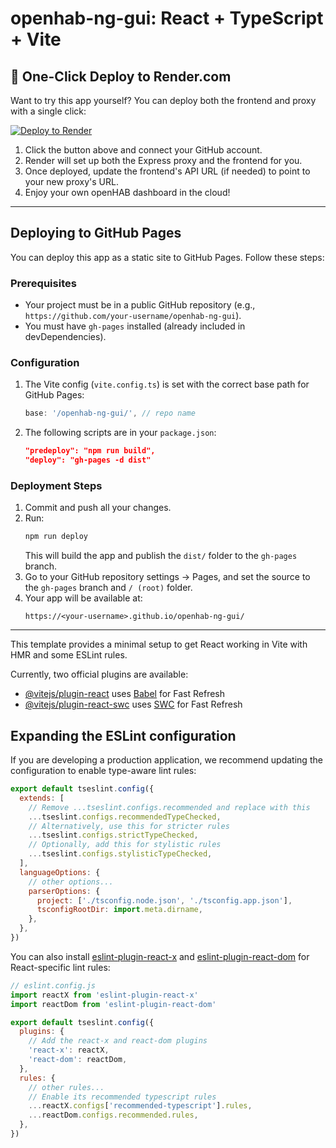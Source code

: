 # openhab-ng-gui: React + TypeScript + Vite

## 🚀 One-Click Deploy to Render.com

Want to try this app yourself? You can deploy both the frontend and proxy with a single click:

[![Deploy to Render](https://render.com/images/deploy-to-render-button.svg)](https://render.com/deploy)

1. Click the button above and connect your GitHub account.
2. Render will set up both the Express proxy and the frontend for you.
3. Once deployed, update the frontend's API URL (if needed) to point to your new proxy's URL.
4. Enjoy your own openHAB dashboard in the cloud!

---

## Deploying to GitHub Pages

You can deploy this app as a static site to GitHub Pages. Follow these steps:

### Prerequisites
- Your project must be in a public GitHub repository (e.g., `https://github.com/your-username/openhab-ng-gui`).
- You must have `gh-pages` installed (already included in devDependencies).

### Configuration
1. The Vite config (`vite.config.ts`) is set with the correct base path for GitHub Pages:
   ```js
   base: '/openhab-ng-gui/', // repo name
   ```
2. The following scripts are in your `package.json`:
   ```json
   "predeploy": "npm run build",
   "deploy": "gh-pages -d dist"
   ```

### Deployment Steps
1. Commit and push all your changes.
2. Run:
   ```sh
   npm run deploy
   ```
   This will build the app and publish the `dist/` folder to the `gh-pages` branch.
3. Go to your GitHub repository settings → Pages, and set the source to the `gh-pages` branch and `/ (root)` folder.
4. Your app will be available at:
   ```
   https://<your-username>.github.io/openhab-ng-gui/
   ```

---

This template provides a minimal setup to get React working in Vite with HMR and some ESLint rules.

Currently, two official plugins are available:

- [@vitejs/plugin-react](https://github.com/vitejs/vite-plugin-react/blob/main/packages/plugin-react/README.md) uses [Babel](https://babeljs.io/) for Fast Refresh
- [@vitejs/plugin-react-swc](https://github.com/vitejs/vite-plugin-react-swc) uses [SWC](https://swc.rs/) for Fast Refresh

## Expanding the ESLint configuration

If you are developing a production application, we recommend updating the configuration to enable type-aware lint rules:

```js
export default tseslint.config({
  extends: [
    // Remove ...tseslint.configs.recommended and replace with this
    ...tseslint.configs.recommendedTypeChecked,
    // Alternatively, use this for stricter rules
    ...tseslint.configs.strictTypeChecked,
    // Optionally, add this for stylistic rules
    ...tseslint.configs.stylisticTypeChecked,
  ],
  languageOptions: {
    // other options...
    parserOptions: {
      project: ['./tsconfig.node.json', './tsconfig.app.json'],
      tsconfigRootDir: import.meta.dirname,
    },
  },
})
```

You can also install [eslint-plugin-react-x](https://github.com/Rel1cx/eslint-react/tree/main/packages/plugins/eslint-plugin-react-x) and [eslint-plugin-react-dom](https://github.com/Rel1cx/eslint-react/tree/main/packages/plugins/eslint-plugin-react-dom) for React-specific lint rules:

```js
// eslint.config.js
import reactX from 'eslint-plugin-react-x'
import reactDom from 'eslint-plugin-react-dom'

export default tseslint.config({
  plugins: {
    // Add the react-x and react-dom plugins
    'react-x': reactX,
    'react-dom': reactDom,
  },
  rules: {
    // other rules...
    // Enable its recommended typescript rules
    ...reactX.configs['recommended-typescript'].rules,
    ...reactDom.configs.recommended.rules,
  },
})
```
